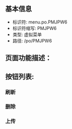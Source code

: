 
## 基本信息

- 标识符: menu.po.PMJPW6
- 标识符缩写: PMJPW6
- 类型: 虚拟菜单
- 路径: /po/PMJPW6

## 页面功能描述：





## 按钮列表:


### 刷新



### 删除



### 上传


